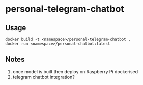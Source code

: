 # personal-telegram-chatbot
## Usage
```
docker build -t <namespace>/personal-telegram-chatbot .
docker run <namespace>/personal-chatbot:latest
```
## Notes
1. once model is built then deploy on Raspberry Pi dockerised
2. telegram chatbot integration?
